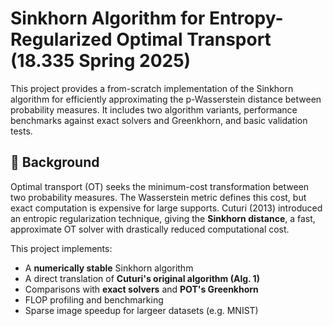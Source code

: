 # Sinkhorn Algorithm for Entropy-Regularized Optimal Transport (18.335 Spring 2025)

This project provides a from-scratch implementation of the Sinkhorn algorithm for efficiently approximating the p-Wasserstein distance between probability measures. It includes two algorithm variants, performance benchmarks against exact solvers and Greenkhorn, and basic validation tests.

## 📘 Background

Optimal transport (OT) seeks the minimum-cost transformation between two probability measures. The Wasserstein metric defines this cost, but exact computation is expensive for large supports. Cuturi (2013) introduced an entropic regularization technique, giving the **Sinkhorn distance**, a fast, approximate OT solver with drastically reduced computational cost.

This project implements:
- A **numerically stable** Sinkhorn algorithm
- A direct translation of **Cuturi's original algorithm (Alg. 1)**
- Comparisons with **exact solvers** and **POT's Greenkhorn**
- FLOP profiling and benchmarking
- Sparse image speedup for largeer datasets (e.g. MNIST)
